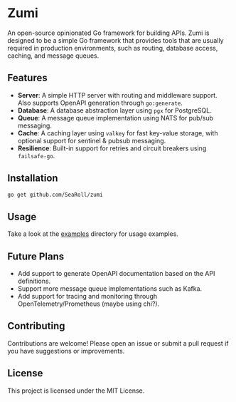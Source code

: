 # Zumi

An open-source opinionated Go framework for building APIs.
Zumi is designed to be a simple Go framework that provides tools that are usually
required in production environments, such as routing, database access, caching, and message queues.

## Features

- **Server**: A simple HTTP server with routing and middleware support. Also supports OpenAPI generation through `go:generate`.
- **Database**: A database abstraction layer using `pgx` for PostgreSQL.
- **Queue**: A message queue implementation using NATS for pub/sub messaging.
- **Cache**: A caching layer using `valkey` for fast key-value storage, with optional support for sentinel & pubsub messaging.
- **Resilience**: Built-in support for retries and circuit breakers using `failsafe-go`.

## Installation

```sh
go get github.com/SeaRoll/zumi
```

## Usage

Take a look at the [examples](examples) directory for usage examples.

## Future Plans

- Add support to generate OpenAPI documentation based on the API definitions.
- Support more message queue implementations such as Kafka.
- Add support for tracing and monitoring through OpenTelemetry/Prometheus (maybe using chi?).

## Contributing

Contributions are welcome! Please open an issue or submit a pull request if you have suggestions or improvements.

## License

This project is licensed under the MIT License.
